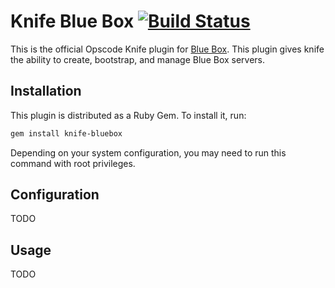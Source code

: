 # Knife Blue Box [![Build Status](https://secure.travis-ci.org/blueboxgroup/knife-bluebox.png)](http://travis-ci.org/blueboxgroup/knife-bluebox)

This is the official Opscode Knife plugin for [Blue Box][bbg_site]. This plugin
gives knife the ability to create, bootstrap, and manage Blue Box servers.

## Installation
This plugin is distributed as a Ruby Gem. To install it, run:

```sh
gem install knife-bluebox
```

Depending on your system configuration, you may need to run this command with
root privileges.

## Configuration
TODO

## Usage
TODO

[bbg_site]: http://www.bluebox.net
